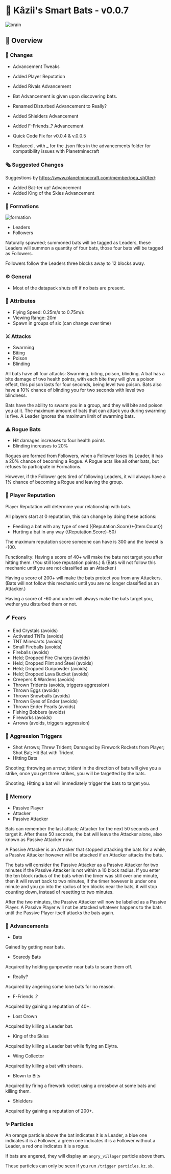 # 🦇 Kâzii's Smart Bats - v0.0.7
![brain](https://github.com/Kazii78/Kazii-Smart-Bats/assets/109925073/10b5ce76-42d5-4a27-8eef-a29db12184cf)

## 📜 Overview

### 📰 Changes
- Advancement Tweaks
- Added Player Reputation
- Added Rivals Advancement
- Bat Advancement is given upon discovering bats.
- Renamed Disturbed Advancement to Really?
- Added Shielders Advancement
- Added F-Friends..? Advancement

- Quick Code Fix for v0.0.4 & v.0.0.5
- Replaced . with _ for the .json files in the advancements folder for compatibility issues with Planetminecraft

### 🗞️ Suggested Changes
Suggestions by https://www.planetminecraft.com/member/pea_sh0ter/:
- Added Bat-ter up! Advancement
- Added King of the Skies Advancement

### 👥 Formations
![formation](https://github.com/Kazii78/Kazii-Smart-Bats/assets/109925073/2e581cfe-0ff7-4f45-9c35-bc663114ba5f)

- Leaders
- Followers


Naturally spawned; summoned bats will be tagged as Leaders,
these Leaders will summon a quantity of four bats,
those four bats will be tagged as Followers.

Followers follow the Leaders three blocks away to 12 blocks away.

### ⚙️ General
- Most of the datapack shuts off if no bats are present.

### 🧩 Attributes
- Flying Speed: 0.25m/s to 0.75m/s
- Viewing Range: 20m
- Spawn in groups of six (can change over time)

### ⚔️ Attacks
- Swarming
- Biting
- Poison
- Blinding

All bats have all four attacks: Swarming, biting, poison, blinding.
A bat has a bite damage of two health points,
with each bite they will give a poison effect,
this poison lasts for four seconds, being level two poison.
Bats also have a 10% chance of blinding you for two seconds with level two blindness.

Bats have the ability to swarm you in a group, and they will bite and poison you at it.
The maximum amount of bats that can attack you during swarming is five.
A Leader ignores the maximum limit of swarming bats.

### ⚠️ Rogue Bats
- Hit damages increases to four health points
- Blinding increases to 20%

Rogues are formed from Followers,
when a Follower loses its Leader, it has a 20% chance of becoming a Rogue.
A Rogue acts like all other bats, but refuses to participate in Formations.

However, if the Follower gets tired of following Leaders,
it will always have a 1% chance of becoming a Rogue and leaving the group.

### 👤 Player Reputation
Player Reputation will determine your relationship with bats.

All players start at 0 reputation, this can change by doing these actions:
- Feeding a bat with any type of seed ({Reputation.Score}+{Item.Count})
- Hurting a bat in any way ({Reputation.Score}-50)

The maximum reputation score someone can have is 300 and the lowest is -100.

Functionality:
Having a score of 40+ will make the bats not target you after hitting them. (You still lose reputation points.) & (Bats will not follow this mechanic until you are not classified as an Attacker.)

Having a score of 200+ will make the bats protect you from any Attackers. (Bats will not follow this mechanic until you are no longer classified as an Attacker.)

Having a score of -60 and under will always make the bats target you, wether you disturbed them or not.

### 🪶 Fears
- End Crystals (avoids)
- Activated TNTs (avoids)
- TNT Minecarts (avoids)
- Small Fireballs (avoids)
- Fireballs (avoids)
- Held; Dropped Fire Charges (avoids)
- Held; Dropped Flint and Steel (avoids)
- Held; Dropped Gunpowder (avoids)
- Held; Dropped Lava Bucket (avoids)
- Creepers & Wardens (avoids)
- Thrown Tridents (avoids, triggers aggression)
- Thrown Eggs (avoids)
- Thrown Snowballs (avoids)
- Thrown Eyes of Ender (avoids)
- Thrown Ender Pearls (avoids)
- Fishing Bobbers (avoids)
- Fireworks (avoids)
- Arrows (avoids, triggers aggression)

### 💢 Aggression Triggers
- Shot Arrows; Threw Trident; Damaged by Firework Rockets from Player; Shot Bat; Hit Bat with Trident
- Hitting Bats

Shooting; throwing an arrow; trident in the direction of bats will give you a strike,
once you get three strikes, you will be targetted by the bats.

Shooting; Hitting a bat will immediately trigger the bats to target you.

### 🧠 Memory
- Passive Player
- Attacker
- Passive Attacker


Bats can remember the last attack; Attacker for the next 50 seconds and target it.
After these 50 seconds, the bat will leave the Attacker alone, also known as Passive Attacker now.

A Passive Attacker is an Attacker that stopped attacking the bats for a while,
a Passive Attacker however will be attacked if an Attacker attacks the bats.

The bats will consider the Passive Attacker as a Passive Attacker for two minutes if the Passive Attacker is not within a 10 block radius.
If you enter the ten block radius of the bats when the timer was still over one minute, then it will revert back to two minutes,
if the timer however is under one minute and you go into the radius of ten blocks near the bats, it will stop counting down, instead of resetting to two minutes.

After the two minutes, the Passive Attacker will now be labelled as a Passive Player.
A Passive Player will not be attacked whatever happens to the bats until the Passive Player itself attacks the bats again.

### 🎯 Advancements
- Bats

Gained by getting near bats.

- Scaredy Bats

Acquired by holding gunpowder near bats to scare them off.

- Really?

Acquired by angering some lone bats for no reason.

- F-Friends..?

Acquired by gaining a reputation of 40+.

- Lost Crown

Acquired by killing a Leader bat.

- King of the Skies

Acquired by killing a Leader bat while flying an Elytra.

- Wing Collector

Acquired by killing a bat with shears.

- Blown to Bits

Acquired by firing a firework rocket using a crossbow at some bats and killing them.

- Shielders

Acquired by gaining a reputation of 200+.

### ✨ Particles
An orange particle above the bat indicates it is a Leader, a blue one indicates it is a Follower, a green one indicates it is a Follower without a Leader, a red one indicates it is a rogue.

If bats are angered, they will display an `angry_villager` particle above them.

These particles can only be seen if you run `/trigger particles.kz.sb`.
